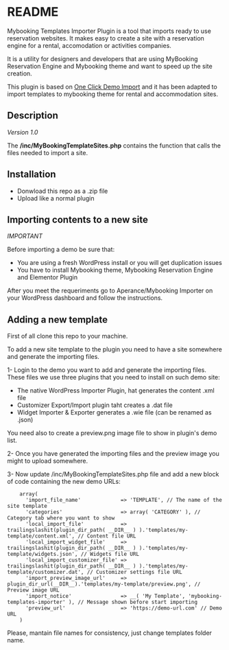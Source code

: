 # README

Mybooking Templates Importer Plugin is a tool that imports ready to use reservation websites. It makes easy to create a site with a
reservation engine for a rental, accomodation or activities companies. 

It is a utility for designers and developers that are using MyBooking Reservation Engine and Mybooking theme and want to speed up the
site creation.

This plugin is based on [One Click Demo Import](https://wordpress.org/plugins/one-click-demo-import) and it has been adapted to import 
templates to mybooking theme for rental and accommodation sites.

## Description

*Version 1.0*

The **/inc/MyBookingTemplateSites.php** contains the function that calls the files needed to import a site. 

## Installation

* Donwload this repo as a .zip file
* Upload like a normal plugin

## Importing contents to a new site

*IMPORTANT*

Before importing a demo be sure that:
* You are using a fresh WordPress install or you will get duplication issues
* You have to install Mybooking theme, Mybooking Reservation Engine and Elementor Plugin

After you meet the requeriments go to Aperance/Mybooking Importer on your WordPress dashboard and follow the instructions.

## Adding a new template

First of all clone this repo to your machine.

To add a new site template to the plugin you need to have a site somewhere and generate the importing files.

1- Login to the demo you want to add and generate the importing files. These files we use three plugins that you need to install on such demo site:

* The native WordPress Importer Plugin, hat generates the content .xml file
* Customizer Export/Import plugin taht creates a .dat file
* Widget Importer & Exporter generates a .wie file (can be renamed as .json)

You need also to create a preview.png image file to show in plugin's demo list.

2- Once you have generated the importing files and the preview image you might to upload somewhere.

3- Now update /inc/MyBookingTemplateSites.php file and add a new block of code containing the new demo URLs:
```
    array(
      'import_file_name'             => 'TEMPLATE', // The name of the site template
      'categories'                   => array( 'CATEGORY' ), // Category tab where you want to show
      'local_import_file'            => trailingslashit(plugin_dir_path( __DIR__ ) ).'templates/my-template/content.xml', // Content file URL
      'local_import_widget_file'     => trailingslashit(plugin_dir_path( __DIR__ ) ).'templates/my-template/widgets.json', // Widgets file URL
      'local_import_customizer_file' => trailingslashit(plugin_dir_path( __DIR__ ) ).'templates/my-template/customizer.dat', // Customizer settings file URL
      'import_preview_image_url'     => plugin_dir_url(__DIR__).'templates/my-template/preview.png', // Preview image URL
      'import_notice'                => __( 'My Template', 'mybooking-templates-importer' ), // Message shown before start importing
      'preview_url'                  => 'https://demo-url.com' // Demo URL
    )
```

Please, mantain file names for consistency, just change templates folder name.
